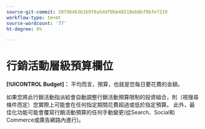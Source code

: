 ```yaml
---
source-git-commit: 10f86463b1b9f0a5ddf0bb48518eb6bf9bfe7219
workflow-type: tm+mt
source-wordcount: '77'
ht-degree: 0%

---
```

# 行銷活動層級預算欄位

**[!UICONTROL Budget]：** 平均而言，預算，也就是您每日要花費的金額。

如果您將此行銷活動指派給會自動調整行銷活動預算限制的投資組合，則（視搜尋條件而定）您實際上可能會在任何指定期間花費超過或低於指定預算。 此外，最佳化功能可能會覆寫行銷活動預算的任何手動變更(從Search、Social和Commerce或廣告網路內進行)。
